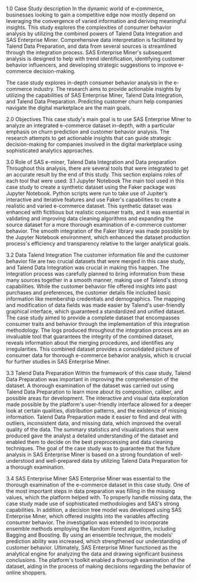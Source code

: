 1.0	Case Study description
In the dynamic world of e-commerce, businesses looking to gain a competitive edge now mostly depend on leveraging the convergence of varied information and deriving meaningful insights. This study explores the complexities of consumer behavior analysis by utilizing the combined powers of Talend Data Integration and SAS Enterprise Miner. Comprehensive data interpretation is facilitated by Talend Data Preparation, and data from several sources is streamlined through the integration process. SAS Enterprise Miner's subsequent analysis is designed to help with trend identification, identifying customer behavior influencers, and developing strategic suggestions to improve e-commerce decision-making.

The case study explores in-depth consumer behavior analysis in the e-commerce industry. The research aims to provide actionable insights by utilizing the capabilities of SAS Enterprise Miner, Talend Data Integration, and Talend Data Preparation. Predicting customer churn help companies navigate the digital marketplace are the main goals.

2.0	Objectives
This case study's main goal is to use SAS Enterprise Miner to analyze an integrated e-commerce dataset in-depth, with a particular emphasis on churn prediction and customer behavior analysis. The research attempts to get actionable insights that can guide strategic decision-making for companies involved in the digital marketplace using sophisticated analytics approaches.

3.0 Role of SAS e-miner, Talend Data Integration and Data preparation
Throughout this analysis, there are several tools that were integrated to get an accurate result by the end of this study. This section explains roles of each tool that were used:
3.1	Jupyter Notebook
The main tool used in this case study to create a synthetic dataset using the Faker package was Jupyter Notebook. Python scripts were run to take use of Jupiter’s interactive and iterative features and use Faker's capabilities to create a realistic and varied e-commerce dataset. This synthetic dataset was enhanced with fictitious but realistic consumer traits, and it was essential in validating and improving data cleaning algorithms and expanding the source dataset for a more thorough examination of e-commerce customer behavior. The smooth integration of the Faker library was made possible by the Jupyter Notebook environment, which enhanced the dataset production process's efficiency and transparency relative to the larger analytical goals.

3.2	Data Talend Integration
The customer information file and the customer behavior file are two crucial datasets that were merged in this case study, and Talend Data Integration was crucial in making this happen. The integration process was carefully planned to bring information from these many sources together in a smooth manner, making use of Talend's strong capabilities. While the customer behavior file offered insights into past purchases and preferences, the customer details file included basic information like membership credentials and demographics. The mapping and modification of data fields was made easier by Talend's user-friendly graphical interface, which guaranteed a standardized and unified dataset. The case study aimed to provide a complete dataset that encompasses consumer traits and behavior through the implementation of this integration methodology. The logs produced throughout the integration process are an invaluable tool that guarantees the integrity of the combined dataset, reveals information about the merging procedures, and identifies any irregularities. This combined dataset provides a consolidated picture of consumer data for thorough e-commerce behavior analysis, which is crucial for further studies in SAS Enterprise Miner.

3.3	Talend Data Preparation
Within the framework of this case study, Talend Data Preparation was important in improving the comprehension of the dataset. A thorough examination of the dataset was carried out using Talend Data Preparation to learn more about its composition, caliber, and possible areas for development. The interactive and visual data exploration made possible by the platform's user-friendly interface allowed for a deeper look at certain qualities, distribution patterns, and the existence of missing information. Talend Data Preparation made it easier to find and deal with outliers, inconsistent data, and missing data, which improved the overall quality of the data. The summary statistics and visualizations that were produced gave the analyst a detailed understanding of the dataset and enabled them to decide on the best preprocessing and data cleaning techniques. The goal of the case study was to guarantee that the future analysis in SAS Enterprise Miner is based on a strong foundation of well-understood and well-prepared data by utilizing Talend Data Preparation for a thorough examination.

3.4	SAS Enterprise Miner
SAS Enterprise Miner was essential to the thorough examination of the e-commerce dataset in this case study. One of the most important steps in data preparation was filling in the missing values, which the platform helped with. To properly handle missing data, the case study made use of sophisticated methodologies and SAS's strong capabilities. In addition, a decision tree model was developed using SAS Enterprise Miner, which offered insights into the variables affecting consumer behavior. The investigation was extended to incorporate ensemble methods employing the Random Forest algorithm, including Bagging and Boosting. By using an ensemble technique, the models' prediction ability was increased, which strengthened our understanding of customer behavior. Ultimately, SAS Enterprise Miner functioned as the analytical engine for analyzing the data and drawing significant business conclusions. The platform's toolkit enabled a thorough examination of the dataset, aiding in the process of making decisions regarding the behavior of online shoppers.
